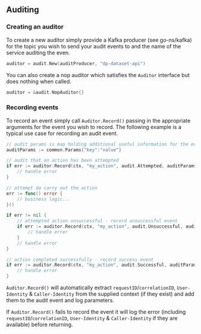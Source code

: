 ## Auditing

### Creating an auditor

To create a new auditor simply provide a Kafka producer (see go-ns/kafka) for the topic you wish to send your audit 
events to and the name of the service auditing the even. 
```go
auditor = audit.New(auditProducer, "dp-dataset-api")
```

You can also create a nop auditor which satisfies the `Auditor` interface but does nothing when called.

```go
auditor = &audit.NopAuditor{}
```

### Recording events
To record an event simply call `Auditor.Record()` passing in the appropriate arguments for the event you wish to record.
The following example is a typical use case for recording an audit event.
```go
// audit params is map holding additional useful information for the event
auditParams := common.Params{"key":"value"}

// audit that an action has been attempted
if err := auditor.Record(ctx, "my_action", audit.Attempted, auditParams); err != nil {
    // handle error
}

// attempt do carry out the action
err := func() error {
    // business logic...
}()

if err != nil {
    // attempted action unsuccessful - record unsuccessful event
    if err := auditor.Record(ctx, "my_action", audit.Unsuccessful, auditParams); err != nil {
        // handle error
    } 
    // handle error
}

// action completed successfully - record success event
if err := auditor.Record(ctx, "my_action", audit.Successful, auditParams); err != nil {
    // handle error
} 
```
`Auditor.Record()` will automatically extract `requestID`/`correlationID`, `User-Identity` & `Caller-Identity` from the
 supplied context (if they exist) and add them to the audit event and log parameters.
 
If `Auditor.Record()` fails to record the event it will log the error (including `requestID`/`correlationID`, 
`User-Identity` & `Caller-Identity` if they are available) before returning.